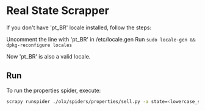 # Real State Scrapper

If you don't have 'pt_BR' locale installed, follow the steps:

Uncomment the line with 'pt_BR' in /etc/locale.gen
Run `sudo locale-gen && dpkg-reconfigure locales`

Now 'pt_BR' is also a valid locale.

## Run

To run the properties spider, execute:

```bash
scrapy runspider ./olx/spiders/properties/sell.py -a state=<lowercase_state_initials>
```
